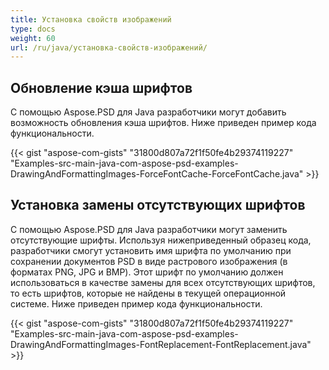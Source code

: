 ```yaml
---
title: Установка свойств изображений
type: docs
weight: 60
url: /ru/java/установка-свойств-изображений/
---
```


## **Обновление кэша шрифтов**
С помощью Aspose.PSD для Java разработчики могут добавить возможность обновления кэша шрифтов. Ниже приведен пример кода функциональности.

{{< gist "aspose-com-gists" "31800d807a72f1f50fe4b29374119227" "Examples-src-main-java-com-aspose-psd-examples-DrawingAndFormattingImages-ForceFontCache-ForceFontCache.java" >}}
## **Установка замены отсутствующих шрифтов**
С помощью Aspose.PSD для Java разработчики могут заменить отсутствующие шрифты. Используя нижеприведенный образец кода, разработчики смогут установить имя шрифта по умолчанию при сохранении документов PSD в виде растрового изображения (в форматах PNG, JPG и BMP). Этот шрифт по умолчанию должен использоваться в качестве замены для всех отсутствующих шрифтов, то есть шрифтов, которые не найдены в текущей операционной системе. Ниже приведен пример кода функциональности.

{{< gist "aspose-com-gists" "31800d807a72f1f50fe4b29374119227" "Examples-src-main-java-com-aspose-psd-examples-DrawingAndFormattingImages-FontReplacement-FontReplacement.java" >}}
